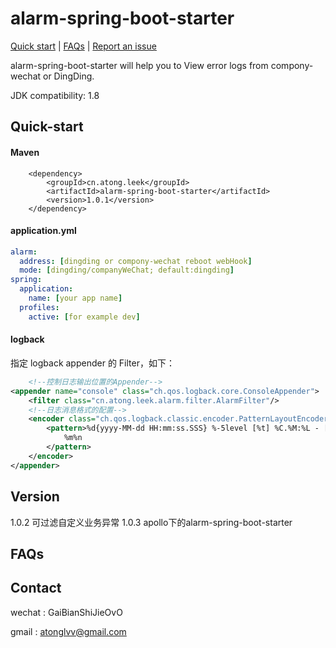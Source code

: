 # alarm-spring-boot-starter

[Quick start](https://gitcode.net/u011552171/alarm-spring-boot-starter#quick-start) | [FAQs](https://gitcode.net/u011552171/alarm-spring-boot-starter#faqs) | [Report an issue](https://gitcode.net/u011552171/alarm-spring-boot-starter/-/issues/new)

alarm-spring-boot-starter will help you to View error logs from compony-wechat or DingDing.  

JDK compatibility:  1.8  

## Quick-start
#### Maven
        <dependency>
            <groupId>cn.atong.leek</groupId>
            <artifactId>alarm-spring-boot-starter</artifactId>
            <version>1.0.1</version>
        </dependency>
#### application.yml
```yaml
alarm:
  address: [dingding or compony-wechat reboot webHook]
  mode: [dingding/companyWeChat; default:dingding]
spring:
  application:
    name: [your app name]
  profiles:
    active: [for example dev]
```
#### logback
指定 logback appender 的 Filter，如下：

```xml
    <!--控制日志输出位置的Appender-->
<appender name="console" class="ch.qos.logback.core.ConsoleAppender">
    <filter class="cn.atong.leek.alarm.filter.AlarmFilter"/>
    <!--日志消息格式的配置-->
    <encoder class="ch.qos.logback.classic.encoder.PatternLayoutEncoder">
        <pattern>%d{yyyy-MM-dd HH:mm:ss.SSS} %-5level [%t] %C.%M:%L - [traceId:%X{traceId}] [businessId:%X{businessId}]
            %m%n
        </pattern>
    </encoder>
</appender>
```
## Version
1.0.2   可过滤自定义业务异常
1.0.3   apollo下的alarm-spring-boot-starter
## FAQs

## Contact

wechat : GaiBianShiJieOvO

gmail : atonglvv@gmail.com